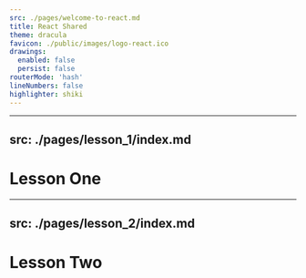 ```yaml
---
src: ./pages/welcome-to-react.md
title: React Shared
theme: dracula
favicon: ./public/images/logo-react.ico
drawings:
  enabled: false
  persist: false
routerMode: 'hash'
lineNumbers: false
highlighter: shiki
---
```


---
src: ./pages/lesson_1/index.md
---

# Lesson One

---
src: ./pages/lesson_2/index.md
---

# Lesson Two